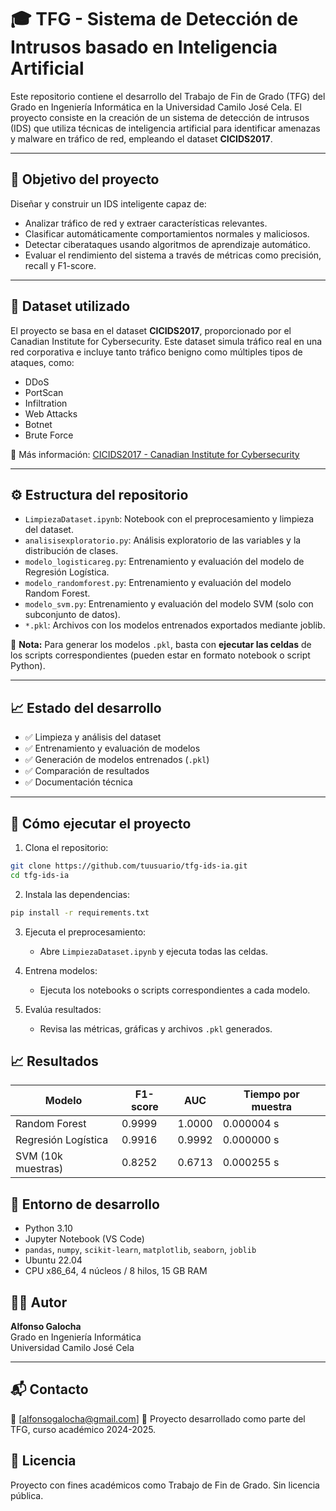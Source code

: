 # 🎓 TFG - Sistema de Detección de Intrusos basado en Inteligencia Artificial

Este repositorio contiene el desarrollo del Trabajo de Fin de Grado (TFG) del Grado en Ingeniería Informática en la Universidad Camilo José Cela. El proyecto consiste en la creación de un sistema de detección de intrusos (IDS) que utiliza técnicas de inteligencia artificial para identificar amenazas y malware en tráfico de red, empleando el dataset **CICIDS2017**.

---

## 🎯 Objetivo del proyecto

Diseñar y construir un IDS inteligente capaz de:

- Analizar tráfico de red y extraer características relevantes.
- Clasificar automáticamente comportamientos normales y maliciosos.
- Detectar ciberataques usando algoritmos de aprendizaje automático.
- Evaluar el rendimiento del sistema a través de métricas como precisión, recall y F1-score.

---

## 📂 Dataset utilizado

El proyecto se basa en el dataset **CICIDS2017**, proporcionado por el Canadian Institute for Cybersecurity. Este dataset simula tráfico real en una red corporativa e incluye tanto tráfico benigno como múltiples tipos de ataques, como:

- DDoS
- PortScan
- Infiltration
- Web Attacks
- Botnet
- Brute Force

🔗 Más información: [CICIDS2017 - Canadian Institute for Cybersecurity](https://www.unb.ca/cic/datasets/ids-2017.html)

---

## ⚙️ Estructura del repositorio

- `LimpiezaDataset.ipynb`: Notebook con el preprocesamiento y limpieza del dataset.
- `analisisexploratorio.py`: Análisis exploratorio de las variables y la distribución de clases.
- `modelo_logisticareg.py`: Entrenamiento y evaluación del modelo de Regresión Logística.
- `modelo_randomforest.py`: Entrenamiento y evaluación del modelo Random Forest.
- `modelo_svm.py`: Entrenamiento y evaluación del modelo SVM (solo con subconjunto de datos).
- `*.pkl`: Archivos con los modelos entrenados exportados mediante joblib.

📝 **Nota:** Para generar los modelos `.pkl`, basta con **ejecutar las celdas** de los scripts correspondientes (pueden estar en formato notebook o script Python).

---

## 📈 Estado del desarrollo

- ✅ Limpieza y análisis del dataset
- ✅ Entrenamiento y evaluación de modelos
- ✅ Generación de modelos entrenados (`.pkl`)
- ✅ Comparación de resultados
- ✅ Documentación técnica

---

## 🧪 Cómo ejecutar el proyecto

1. Clona el repositorio:
```bash
git clone https://github.com/tuusuario/tfg-ids-ia.git
cd tfg-ids-ia
```

2. Instala las dependencias:
```bash
pip install -r requirements.txt
```

3. Ejecuta el preprocesamiento:
   - Abre `LimpiezaDataset.ipynb` y ejecuta todas las celdas.

4. Entrena modelos:
   - Ejecuta los notebooks o scripts correspondientes a cada modelo.

5. Evalúa resultados:
   - Revisa las métricas, gráficas y archivos `.pkl` generados.


## 📈 Resultados

| Modelo             | F1-score | AUC    | Tiempo por muestra |
|--------------------|----------|--------|---------------------|
| Random Forest      | 0.9999   | 1.0000 | 0.000004 s          |
| Regresión Logística| 0.9916   | 0.9992 | 0.000000 s          |
| SVM (10k muestras) | 0.8252   | 0.6713 | 0.000255 s          |


## 🔧 Entorno de desarrollo

- Python 3.10
- Jupyter Notebook (VS Code)
- `pandas`, `numpy`, `scikit-learn`, `matplotlib`, `seaborn`, `joblib`
- Ubuntu 22.04
- CPU x86_64, 4 núcleos / 8 hilos, 15 GB RAM


## 🧑‍💻 Autor

**Alfonso Galocha**  
Grado en Ingeniería Informática  
Universidad Camilo José Cela

---

## 📬 Contacto

📧 [alfonsogalocha@gmail.com] 
🔗 Proyecto desarrollado como parte del TFG, curso académico 2024-2025.


## 📄 Licencia

Proyecto con fines académicos como Trabajo de Fin de Grado. Sin licencia pública.
